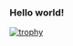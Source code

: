 ### Hello world! 





[![trophy](https://github-profile-trophy.vercel.app/?username=kimtjrgus&theme=onedark)](https://github.com/ryo-ma/github-profile-trophy)
<!--
**kimtjrgus/kimtjrgus** is a ✨ _special_ ✨ repository because its `README.md` (this file) appears on your GitHub profile.

Here are some ideas to get you started:

- 🔭 I’m currently working on ...
- 🌱 I’m currently learning ...
- 👯 I’m looking to collaborate on ...
- 🤔 I’m looking for help with ...
- 💬 Ask me about ...
- 📫 How to reach me: ...
- 😄 Pronouns: ...
- ⚡ Fun fact: ...


-->
